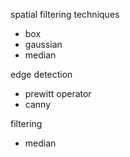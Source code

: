 spatial filtering techniques

- box
- gaussian
- median

edge detection
- prewitt operator
- canny 

filtering
- median